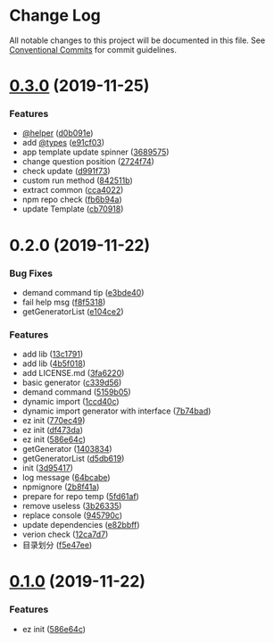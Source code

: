 # Change Log

All notable changes to this project will be documented in this file.
See [Conventional Commits](https://conventionalcommits.org) for commit guidelines.

# [0.3.0](https://github.com/ez-fe/ez/compare/v0.2.0...v0.3.0) (2019-11-25)


### Features

* [@helper](https://github.com/helper) ([d0b091e](https://github.com/ez-fe/ez/commit/d0b091eb8acd5c7e38759917997bb73c1d2b5d10))
* add [@types](https://github.com/types) ([e91cf03](https://github.com/ez-fe/ez/commit/e91cf03118d130ae02ee300a3b0cb1f55a0793da))
* app template update spinner ([3689575](https://github.com/ez-fe/ez/commit/3689575c0fae32841d8f1b0cef2beb97f25891b6))
* change question position ([2724f74](https://github.com/ez-fe/ez/commit/2724f74aee5aaecbb9b620f54c97b3e11b0f7372))
* check update ([d991f73](https://github.com/ez-fe/ez/commit/d991f730160186634287b31310955f58077a0842))
* custom run method ([842511b](https://github.com/ez-fe/ez/commit/842511bc59c15d893a749fafe9b4c18d22bd4343))
* extract common ([cca4022](https://github.com/ez-fe/ez/commit/cca4022d0867fbc3acbfa6aaddd71681697474ec))
* npm repo check ([fb6b94a](https://github.com/ez-fe/ez/commit/fb6b94aea5110ba65c5c828b31cdeb120cdd0e83))
* update Template ([cb70918](https://github.com/ez-fe/ez/commit/cb7091870769967df5c28244a19d676cb8fa77bd))





# 0.2.0 (2019-11-22)


### Bug Fixes

* demand command tip ([e3bde40](https://github.com/ez-fe/ez/commit/e3bde40bd0da6800a0ba848ec1de93309d7420aa))
* fail help msg ([f8f5318](https://github.com/ez-fe/ez/commit/f8f5318ff1a27f2956dd051370607617e2490d3b))
* getGeneratorList ([e104ce2](https://github.com/ez-fe/ez/commit/e104ce2102df435c3fece6f56b4cdc0c70249b47))


### Features

* add lib ([13c1791](https://github.com/ez-fe/ez/commit/13c1791162d6a61d795d676ee4927bcbd492ab26))
* add lib ([4b5f018](https://github.com/ez-fe/ez/commit/4b5f0189a673041fd109367a6ed77ee90e86e99e))
* add LICENSE.md ([3fa6220](https://github.com/ez-fe/ez/commit/3fa6220f6563a893663d38f63da30e6dcdd79805))
* basic generator ([c339d56](https://github.com/ez-fe/ez/commit/c339d56f366cca90c38fd907756531bc2eca92a7))
* demand command ([5159b05](https://github.com/ez-fe/ez/commit/5159b0522e64a7088534c7a150ab8688b9447607))
* dynamic import ([1ccd40c](https://github.com/ez-fe/ez/commit/1ccd40c3137a7ec020c157341ee674ab865d89ce))
* dynamic import generator with interface ([7b74bad](https://github.com/ez-fe/ez/commit/7b74badcc6c47f0495c096de863f4bcd3ab893be))
* ez init ([770ec49](https://github.com/ez-fe/ez/commit/770ec49ca45be16041aca8e0dc1ee4f76927e750))
* ez init ([df473da](https://github.com/ez-fe/ez/commit/df473da45f208b4eee2746a0b4e58927c5ffa7b0))
* ez init ([586e64c](https://github.com/ez-fe/ez/commit/586e64c5e5f3bb84f09e47df412e270912096178))
* getGenerator ([1403834](https://github.com/ez-fe/ez/commit/1403834c2b7b9f02e91ea6c44c3422a28ba92fb7))
* getGeneratorList ([d5db619](https://github.com/ez-fe/ez/commit/d5db6192bea0cf8b36c2def199bcb9de22b5635c))
* init ([3d95417](https://github.com/ez-fe/ez/commit/3d9541710fffe94d0f27b1ecb656fb2fc8936845))
* log message ([64bcabe](https://github.com/ez-fe/ez/commit/64bcabea1982624bde25a44e2201bae3d3068059))
* npmignore ([2b8f41a](https://github.com/ez-fe/ez/commit/2b8f41aa2fa357b32b41b2369cc74e4de87646cf))
* prepare for repo temp ([5fd61af](https://github.com/ez-fe/ez/commit/5fd61afe4ce1da76c01351dd77b3b7eec09cb7c0))
* remove useless ([3b26335](https://github.com/ez-fe/ez/commit/3b2633511f9e47b34675d2f293bd61e47bff6d84))
* replace console ([945790c](https://github.com/ez-fe/ez/commit/945790c1af09a795f0403292ec660042ffe381cf))
* update dependencies ([e82bbff](https://github.com/ez-fe/ez/commit/e82bbffbb7e6eabe37da1dff269a47f0dec14faf))
* verion check ([12ca7d7](https://github.com/ez-fe/ez/commit/12ca7d7f22f370576e6bea6cc21c7735bf78e986))
* 目录划分 ([f5e47ee](https://github.com/ez-fe/ez/commit/f5e47ee2fe453b6c89cb21b45a3b4b937f5e0201))





# [0.1.0](https://github.com/ez-fe/ez/compare/v0.1.1...v0.1.0) (2019-11-22)


### Features

* ez init ([586e64c](https://github.com/ez-fe/ez/commit/586e64c5e5f3bb84f09e47df412e270912096178))
